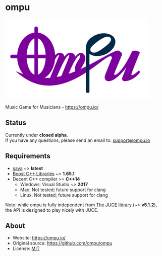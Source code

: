 # ompu

<img src="https://github.com/ompu/ompu-org-assets/raw/master/img/ompu-org/ompu-logo-2x-trans.png" alt="ompu" width="auto" height="256">

Music Game for Musicians - https://ompu.io/

## Status

Currently under **closed alpha**.  
If you have any questions, please send an email to: support@ompu.io

## Requirements

- [saya](https://github.com/saya-io/saya) ~> __latest__
- [Boost C++ Libraries](http://www.boost.org/) ~> __1.65.1__
- Decent C++ compiler >= __C++14__
  - Windows: Visual Studio ~> __2017__
  - Mac: Not tested; future support for clang
  - Linux: Not tested; future support for clang

Note: while ompu is fully independent from [The JUCE library](https://www.juce.com/) (~> __v5.1.2__), the API is designed to play nicely with JUCE.

## About

- Website: https://ompu.io/
- Original source: https://github.com/ompu/ompu
- License: [MIT](LICENSE)

